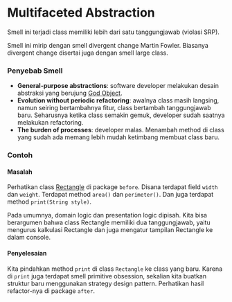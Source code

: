 # Multifaceted Abstraction

Smell ini terjadi class memiliki lebih dari satu tanggungjawab (violasi SRP). 

Smell ini mirip dengan smell divergent change Martin Fowler. Biasanya divergent change disertai juga dengan smell large class.

### Penyebab Smell

- **General-purpose abstractions**: software developer melakukan desain abstraksi yang berujung [God Object](https://en.wikipedia.org/wiki/God_object).
- **Evolution without periodic refactoring**: awalnya class masih langsing, namun seiring bertambahnya fitur, class bertambah tanggungjawab baru. Seharusnya ketika class semakin gemuk, developer sudah saatnya melakukan refactoring.
- **The burden of processes**: developer malas. Menambah method di class yang sudah ada memang lebih mudah ketimbang membuat class baru.

### Contoh

#### Masalah

Perhatikan class [Rectangle](before/Rectangle.java) di package `before`. Disana terdapat field `width` dan `weight`. Terdapat method `area()` dan `perimeter()`. Dan juga terdapat method `print(String style)`. 

Pada umumnya, domain logic dan presentation logic dipisah. Kita bisa berargumen bahwa class Rectangle memiliki dua tanggungjawab, yaitu mengurus kalkulasi Rectangle dan juga mengatur tampilan Rectangle ke dalam console.

#### Penyelesaian

Kita pindahkan method `print` di class `Rectangle` ke class yang baru. Karena di `print` juga terdapat smell primitive obsession, sekalian kita buatkan struktur baru menggunakan strategy design pattern. Perhatikan hasil refactor-nya di package `after`.